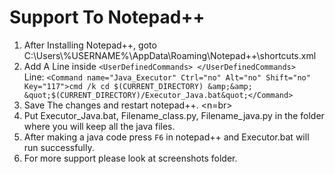 # Support To Notepad++
1. After Installing Notepad++, goto C:\Users\\%USERNAME%\AppData\Roaming\Notepad++\shortcuts.xml <br>
2. Add A Line inside ```<UserDefinedCommands> </UserDefinedCommands> ``` <br>
Line: ``` <Command name="Java_Executor" Ctrl="no" Alt="no" Shift="no" Key="117">cmd /k cd $(CURRENT_DIRECTORY) &amp;&amp; &quot;$(CURRENT_DIRECTORY)/Executor_Java.bat&quot;</Command> ```
3. Save The changes and restart notepad++. <n=br>
4. Put Executor_Java.bat, Filename_class.py, Filename_java.py in the folder where you will keep all the java files. <br>
5. After making a java code press ```F6``` in notepad++ and Executor.bat will run successfully.
6. For more support please look at screenshots folder.
